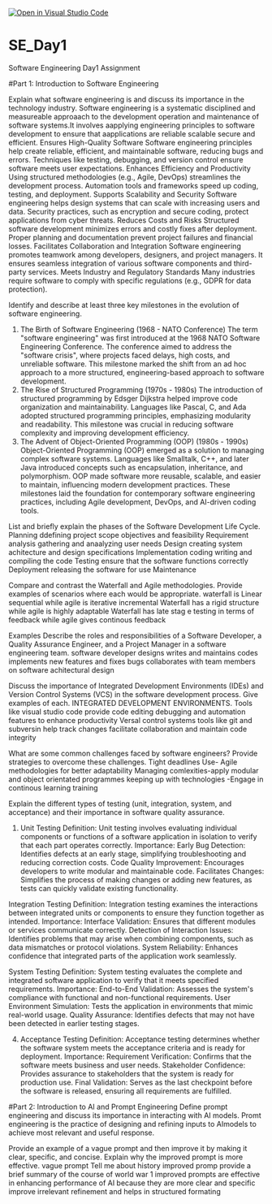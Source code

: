 [![Open in Visual Studio Code](https://classroom.github.com/assets/open-in-vscode-2e0aaae1b6195c2367325f4f02e2d04e9abb55f0b24a779b69b11b9e10269abc.svg)](https://classroom.github.com/online_ide?assignment_repo_id=18396377&assignment_repo_type=AssignmentRepo)
# SE_Day1
Software Engineering Day1 Assignment

#Part 1: Introduction to Software Engineering

Explain what software engineering is and discuss its importance in the technology industry.
Software engineering is a systematic disciplined and measureable approaach to the development operation and maintenance of software systems.It involves aapplying engineering principles to software development to ensure that aapplications are reliable scalable secure and efficient.
Ensures High-Quality Software
Software engineering principles help create reliable, efficient, and maintainable software, reducing bugs and errors.
Techniques like testing, debugging, and version control ensure software meets user expectations.
Enhances Efficiency and Productivity
Using structured methodologies (e.g., Agile, DevOps) streamlines the development process.
Automation tools and frameworks speed up coding, testing, and deployment.
Supports Scalability and Security
Software engineering helps design systems that can scale with increasing users and data.
Security practices, such as encryption and secure coding, protect applications from cyber threats.
Reduces Costs and Risks
Structured software development minimizes errors and costly fixes after deployment.
Proper planning and documentation prevent project failures and financial losses.
Facilitates Collaboration and Integration
Software engineering promotes teamwork among developers, designers, and project managers.
It ensures seamless integration of various software components and third-party services.
Meets Industry and Regulatory Standards
Many industries require software to comply with specific regulations (e.g., GDPR for data protection).

Identify and describe at least three key milestones in the evolution of software engineering.
1. The Birth of Software Engineering (1968 - NATO Conference)
The term "software engineering" was first introduced at the 1968 NATO Software Engineering Conference.
The conference aimed to address the "software crisis", where projects faced delays, high costs, and unreliable software.
This milestone marked the shift from an ad hoc approach to a more structured, engineering-based approach to software development.
2. The Rise of Structured Programming (1970s - 1980s)
The introduction of structured programming by Edsger Dijkstra helped improve code organization and maintainability.
Languages like Pascal, C, and Ada adopted structured programming principles, emphasizing modularity and readability.
This milestone was crucial in reducing software complexity and improving development efficiency.
3. The Advent of Object-Oriented Programming (OOP) (1980s - 1990s)
Object-Oriented Programming (OOP) emerged as a solution to managing complex software systems.
Languages like Smalltalk, C++, and later Java introduced concepts such as encapsulation, inheritance, and polymorphism.
OOP made software more reusable, scalable, and easier to maintain, influencing modern development practices.
These milestones laid the foundation for contemporary software engineering practices, including Agile development, DevOps, and AI-driven coding tools. 


List and briefly explain the phases of the Software Development Life Cycle.
Planning ddefining project scope objectives and feasibility
Requirement analysis gathering and anaalyzing user needs
Design creating system achitecture and design specifications
Implementation coding writing and compiling the code
Testing ensure that the software functions correctly
Deployment releasing the software for use
Maintenance

Compare and contrast the Waterfall and Agile methodologies. Provide examples of scenarios where each would be appropriate.
waterfall is Linear sequential while agile is iterative incremental
Waterfall has a rigid structure while agile is highly adaptable
Waterfall has late stag e testing in terms of feedback while agile gives continous feedback

Examples
Describe the roles and responsibilities of a Software Developer, a Quality Assurance Engineer, and a Project Manager in a software engineering team.
software developer
designs writes and maintains codes
implements new features and fixes bugs
collaborates with team members on software achitectural design

Discuss the importance of Integrated Development Environments (IDEs) and Version Control Systems (VCS) in the software development process. Give examples of each.
INTEGRATED DEVELOPMENT ENVIRONMENTS. Tools like visual studio code provide code editing debugging and automation features to enhance productivity
Versal control systems tools like git and subversin help track changes facilitate collaboration and maintain code integrity

What are some common challenges faced by software engineers? Provide strategies to overcome these challenges.
Tight deadlines Use- Agile methodologies for better adaptability
Managing comlexities-apply modular and object orientated programmes
keeping up with technologies -Engage in continous learning training

Explain the different types of testing (unit, integration, system, and acceptance) and their importance in software quality assurance.
1. Unit Testing
Definition: Unit testing involves evaluating individual components or functions of a software application in isolation to verify that each part operates correctly.
Importance:
Early Bug Detection: Identifies defects at an early stage, simplifying troubleshooting and reducing correction costs.
Code Quality Improvement: Encourages developers to write modular and maintainable code.
Facilitates Changes: Simplifies the process of making changes or adding new features, as tests can quickly validate existing functionality.

Integration Testing
Definition: Integration testing examines the interactions between integrated units or components to ensure they function together as intended.
Importance:
Interface Validation: Ensures that different modules or services communicate correctly.
Detection of Interaction Issues: Identifies problems that may arise when combining components, such as data mismatches or protocol violations.
System Reliability: Enhances confidence that integrated parts of the application work seamlessly.

 System Testing
Definition: System testing evaluates the complete and integrated software application to verify that it meets specified requirements.
Importance:
End-to-End Validation: Assesses the system's compliance with functional and non-functional requirements.
User Environment Simulation: Tests the application in environments that mimic real-world usage.
Quality Assurance: Identifies defects that may not have been detected in earlier testing stages.

4. Acceptance Testing
Definition: Acceptance testing determines whether the software system meets the acceptance criteria and is ready for deployment.
Importance:
Requirement Verification: Confirms that the software meets business and user needs.
Stakeholder Confidence: Provides assurance to stakeholders that the system is ready for production use.
Final Validation: Serves as the last checkpoint before the software is released, ensuring all requirements are fulfilled.

#Part 2: Introduction to AI and Prompt Engineering
Define prompt engineering and discuss its importance in interacting with AI models.
Promt engineering is the practice of designing and refining inputs to AImodels to achieve most relevant and useful response.

Provide an example of a vague prompt and then improve it by making it clear, specific, and concise. Explain why the improved prompt is more effective.
vague prompt Tell me about history
improved promp provide a brief summary of the course of world war 1
improved prompts are effective in enhancing performance of AI because they are more clear and specific improve irrelevant refinement and helps in structured formating
